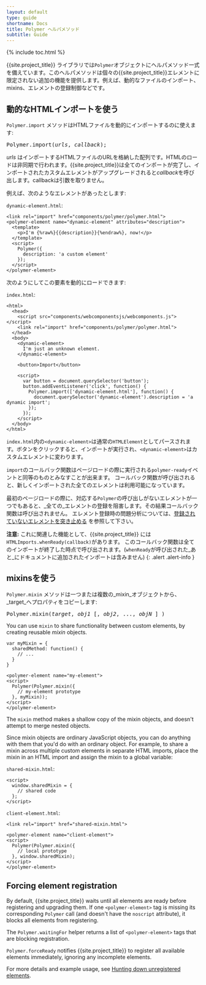 ```yaml
---
layout: default
type: guide
shortname: Docs
title: Polymer ヘルパメソッド
subtitle: Guide
---
```


{% include toc.html %}

{{site.project_title}} ライブラリでは`Polymer`オブジェクトにヘルパメソッド一式を備えています。このヘルパメソッドは個々の{{site.project_title}}エレメントに限定されない追加の機能を提供します。例えば、動的なファイルのインポート、mixins、エレメントの登録制御などです。

## 動的なHTMLインポートを使う

`Polymer.import` メソッドはHTMLファイルを動的にインポートするのに使えます:


<pre>
Polymer.import(<var>urls</var>, <var>callback</var>);
</pre>

<var>urls</var> はインポートするHTMLファイルのURLを格納した配列です。HTMLのロードは非同期で行われます。{{site.project_title}}は全てのインポートが完了し、インポートされたカスタムエレメントがアップグレードされると<var>callback</var>を呼び出します。callbackは引数を取りません。

例えば、次のようなエレメントがあったとします:

`dynamic-element.html`:

    <link rel="import" href="components/polymer/polymer.html">
    <polymer-element name="dynamic-element" attributes="description">
      <template>
        <p>I'm {%raw%}{{description}}{%endraw%}, now!</p>
      </template>
      <script>
        Polymer({
          description: 'a custom element'
        });
      </script>
    </polymer-element>

次のようにしてこの要素を動的にロードできます:

`index.html`:

    <html>
      <head>
        <script src="components/webcomponentsjs/webcomponents.js"></script>
        <link rel="import" href="components/polymer/polymer.html">
      </head>
      <body>
        <dynamic-element>
          I'm just an unknown element.
        </dynamic-element>

        <button>Import</button>

        <script>
          var button = document.querySelector('button');
          button.addEventListener('click', function() {
            Polymer.import(['dynamic-element.html'], function() {
              document.querySelector('dynamic-element').description = 'a dynamic import';
            });
          });
        </script>
      </body>
    </html>

`index.html`内の`<dynamic-element>`は通常の`HTMLElement`としてパースされます。ボタンをクリックすると、インポートが実行され、`<dynamic-element>`はカスタムエレメントに変わります。 

`import`のコールバック関数はページロードの際に実行される`polymer-ready`イベントと同等のものとみなすことが出来ます。
コールバック関数が呼び出されると、新しくインポートされた全てのエレメントは利用可能になっています。

最初のページロードの際に、対応する`Polymer`の呼び出しがないエレメントが一つでもあると、_全ての_エレメントの登録を阻害します。その結果コールバック関数は呼び出されません。
エレメント登録時の問題分析については、[登録されていないエレメントを突き止める](/docs/polymer/debugging.html#unregistered) を参照して下さい。

**注意:** これに関連した機能として、{{site.project_title}} には`HTMLImports.whenReady(callback)`があります。
このコールバック関数は全てのインポートが終了した時点で呼び出されます。(`whenReady`が呼び出された_あと_にドキュメントに追加されたインポートは含みません)
{: .alert .alert-info }

## mixinsを使う

`Polymer.mixin` メソッドは一つまたは複数の_mixin_オブジェクトから、_target_へプロパティをコピーします:

<pre>
Polymer.mixin(<var>target</var>, <var>obj1</var> [, <var>obj2</var>, ..., <var>objN</var> ] )
</pre>

You can use `mixin` to share functionality between custom elements, by creating reusable _mixin_ objects.

    var myMixin = {
      sharedMethod: function() {
        // ...
      }
    }

    <polymer-element name="my-element">
    <script>
      Polymer(Polymer.mixin({
        // my-element prototype
      }, myMixin));
    </script>
    </polymer-element>

The `mixin` method makes a shallow copy of the mixin objects, and doesn't attempt to merge nested objects.

Since mixin objects are ordinary JavaScript objects, you can do anything with them that you'd do with an
ordinary object. For example, to share a mixin across multiple custom elements in separate HTML imports,
place the mixin in an HTML import and assign the mixin to a global variable:

`shared-mixin.html`:

    <script>
      window.sharedMixin = {
        // shared code
      };
    </script>

`client-element.html`:

    <link rel="import" href="shared-mixin.html">

    <polymer-element name="client-element">
    <script>
      Polymer(Polymer.mixin({
        // local prototype
      }, window.sharedMixin);
    </script>
    </polymer-element>

## Forcing element registration

By default, {{site.project_title}} waits until all elements are ready before registering and upgrading them.
If one `<polymer-element>` tag is missing its corresponding `Polymer` call (and doesn't have the `noscript` attribute),
it blocks all elements from registering.

The `Polymer.waitingFor` helper returns a list of `<polymer-element>` tags that are blocking registration.

`Polymer.forceReady` notifies {{site.project_title}} to register all available elements immediately, ignoring any
incomplete elements.

For more details and example usage, see [Hunting down unregistered elements](/docs/polymer/debugging.html#unregistered).
